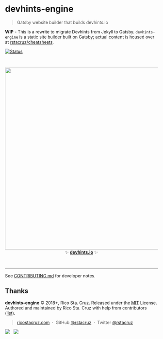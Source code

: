 # devhints-engine

> Gatsby website builder that builds devhints.io

**WIP** - This is a rewrite to migrate Devhints from Jekyll to Gatsby. `devhints-engine` is a static site builder built on Gatsby; actual content is housed over at [rstacruz/cheatsheets](https://github.com/rstacruz/cheatsheets).

[![Status](https://travis-ci.org/rstacruz/devhints-engine.svg?branch=master)](https://travis-ci.org/rstacruz/devhints-engine 'See test builds')

<br>

<p align='center'>
<a href='https://devhints.io/'><img src='https://github.com/rstacruz/cheatsheets/raw/master/_docs/images/screenshot.png' width=600></a>
<br>
✨ <b><a href='https://devhints.io/'>devhints.io</a></b> ✨
</p>

<br>

---

See [CONTRIBUTING.md](CONTRIBUTING.md) for developer notes.

## Thanks

**devhints-engine** © 2018+, Rico Sta. Cruz. Released under the [MIT] License.<br>
Authored and maintained by Rico Sta. Cruz with help from contributors ([list][contributors]).

> [ricostacruz.com](http://ricostacruz.com) &nbsp;&middot;&nbsp;
> GitHub [@rstacruz](https://github.com/rstacruz) &nbsp;&middot;&nbsp;
> Twitter [@rstacruz](https://twitter.com/rstacruz)

[![](https://img.shields.io/github/followers/rstacruz.svg?style=social&label=@rstacruz)](https://github.com/rstacruz) &nbsp;
[![](https://img.shields.io/twitter/follow/rstacruz.svg?style=social&label=@rstacruz)](https://twitter.com/rstacruz)

[mit]: http://mit-license.org/
[contributors]: http://github.com/rstacruz/devhints-engine/contributors
